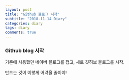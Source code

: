 ```yaml
---
layout: post
title: "Github 블로그 시작"
subtitle: "2018-11-14 Diary"
categories: diary
tags: diary
comments: true
---
```


### Github blog 시작

기존에 사용했던 네이버 블로그를 접고, 새로 깃허브 블로그를 시작.<dr>

만드는 것이 이렇게 어려울 줄이야!